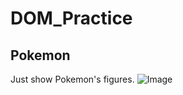 # DOM_Practice
## **Pokemon**
Just show Pokemon's figures.
![Image](https://truth.bahamut.com.tw/s01/202102/c84714d44a9f198acbc280adc8d2550e.JPG)
